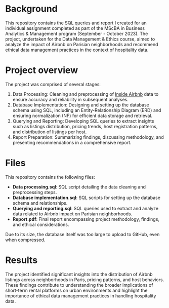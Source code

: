 # Background
This repository contains the SQL queries and report I created for an individual assignment completed as part of the MScBA in Business Analytics & Management program (September - October 2023). The project, undertaken for the Data Management & Ethics course, aimed to analyze the impact of Airbnb on Parisian neighborhoods and recommend ethical data management practices in the context of hospitality data.

# Project overview
The project was comprised of several stages:
1. Data Processing: Cleaning and preprocessing of [Inside Airbnb](https://insideairbnb.com/)  data to ensure accuracy and reliability in subsequent analyses.
2. Database Implementation: Designing and setting up the database schema using SQL, including an Entity-Relationship Diagram (ERD) and ensuring normalization (NF) for efficient data storage and retrieval.
3. Querying and Reporting: Developing SQL queries to extract insights such as listings distribution, pricing trends, host registration patterns, and distribution of listings per host.
4. Report Preparation: Summarizing findings, discussing methodology, and presenting recommendations in a comprehensive report.

# Files
This repository contains the following files:
- **Data processing.sql**: SQL script detailing the data cleaning and preprocessing steps.
- **Database implementation.sql**: SQL scripts for setting up the database schema and relationships.
- **Querying and reporting.sql**: SQL queries used to extract and analyze data related to Airbnb impact on Parisian neighborhoods.
- **Report.pdf**: Final report encompassing project methodology, findings, and ethical considerations.

Due to its size, the database itself was too large to upload to GitHub, even when compressed.

# Results
The project identified significant insights into the distribution of Airbnb listings across neighborhoods in Paris, pricing patterns, and host behaviors. These findings contribute to understanding the broader implications of short-term rental platforms on urban environments and highlight the importance of ethical data management practices in handling hospitality data.

